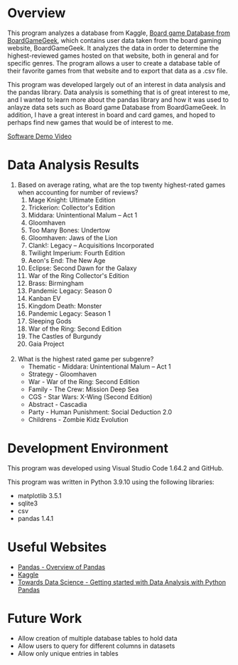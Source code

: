# Overview

This program analyzes a database from Kaggle, [Board game Database from BoardGameGeek](https://www.kaggle.com/threnjen/board-games-database-from-boardgamegeek), which contains user data taken from the board gaming website, BoardGameGeek. It analyzes the data in order to determine the highest-reviewed games hosted on that website, both in general and for specific genres. The program allows a user to create a database table of their favorite games from that website and to export that data as a .csv file.

This program was developed largely out of an interest in data analysis and the pandas library. Data analysis is something that is of great interest to me, and I wanted to learn more about the pandas library and how it was used to anlayze data sets such as Board game Database from BoardGameGeek. In addition, I have a great interest in board and card games, and hoped to perhaps find new games that would be of interest to me.

[Software Demo Video](https://youtu.be/aJ6JzZyQp9g)

# Data Analysis Results

1. Based on average rating, what are the top twenty highest-rated games when accounting for number of reviews?
    1. Mage Knight: Ultimate Edition
    2. Trickerion: Collector's Edition
    3. Middara: Unintentional Malum – Act 1
    4. Gloomhaven
    5. Too Many Bones: Undertow
    6. Gloomhaven: Jaws of the Lion
    7. Clank!: Legacy – Acquisitions Incorporated
    8. Twilight Imperium: Fourth Edition
    9. Aeon's End: The New Age
    10. Eclipse: Second Dawn for the Galaxy
    11. War of the Ring Collector's Edition
    12. Brass: Birmingham
    13. Pandemic Legacy: Season 0
    14. Kanban EV
    15. Kingdom Death: Monster
    16. Pandemic Legacy: Season 1
    17. Sleeping Gods
    18. War of the Ring: Second Edition
    19. The Castles of Burgundy
    20. Gaia Project
<br/><br/>
2. What is the highest rated game per subgenre?
    * Thematic - Middara: Unintentional Malum – Act 1
    * Strategy - Gloomhaven
    * War - War of the Ring: Second Edition
    * Family - The Crew: Mission Deep Sea
    * CGS - Star Wars: X-Wing (Second Edition)
    * Abstract - Cascadia
    * Party - Human Punishment: Social Deduction 2.0
    * Childrens - Zombie Kidz Evolution

# Development Environment

This program was developed using Visual Studio Code 1.64.2 and GitHub.

This program was written in Python 3.9.10 using the following libraries:
* matplotlib 3.5.1
* sqlite3
* csv
* pandas 1.4.1

# Useful Websites

* [Pandas - Overview of Pandas](https://pandas.pydata.org/docs/getting_started/overview.html)
* [Kaggle](https://www.kaggle.com/)
* [Towards Data Science - Getting started with Data Analysis with Python Pandas](https://towardsdatascience.com/getting-started-to-data-analysis-with-python-pandas-with-titanic-dataset-a195ab043c77)

# Future Work

* Allow creation of multiple database tables to hold data
* Allow users to query for different columns in datasets
* Allow only unique entries in tables
